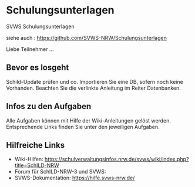 # Schulungsunterlagen
SVWS Schulungsunterlagen

siehe auch : https://github.com/SVWS-NRW/Schulungsunterlagen

Liebe Teilnehmer ...

## Bevor es losgeht
Schild-Update prüfen und co.
Importieren Sie eine DB, sofern noch keine Vorhanden. Beachten Sie die verlinkte Anleitung im Reiter Datenbanken.

## Infos zu den Aufgaben
Alle Aufgaben können mit Hilfe der Wiki-Anleitungen gelöst werden. Entsprechende Links finden Sie unter den jeweiligen Aufgaben. 

## Hilfreiche Links
- Wiki-Hilfen: https://schulverwaltungsinfos.nrw.de/svws/wiki/index.php?title=SchILD-NRW
- Forum für SchILD-NRW-3 und SVWS: 
- SVWS-Dokumentation: https://hilfe.svws-nrw.de/
